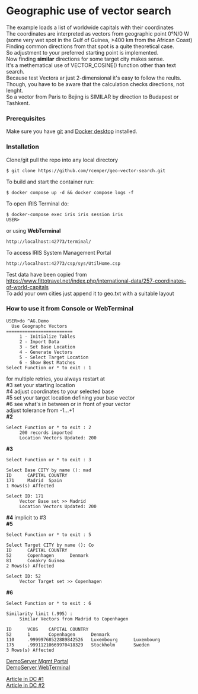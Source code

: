 # Geographic use of vector search
The example loads a list of worldwide capitals with their coordinates   
The coordinates are interpreted as vectors from geographic point 0°N/0 W  
(some very wet spot in the Gulf of Guinea, >400 km from the African Coast)   
Finding common directions from that spot is a quite theoretical case.   
So adjustment to your preferred starting point is implemented.   
Now finding **similar** directions for some target city makes sense.   
It's a methematical use of VECTOR_COSINE() function other than text search.   
Because test Vectora ar just 2-dimensional it's easy to follow the reults.
Though, you have to be aware that the calculation checks directions, not lenght.    
So a vector from Paris to Bejing is SIMILAR by direction to Budapest or Tashkent.  
    
### Prerequisites
Make sure you have [git](https://git-scm.com/book/en/v2/Getting-Started-Installing-Git) and [Docker desktop](https://www.docker.com/products/docker-desktop) installed.
### Installation
Clone/git pull the repo into any local directory
```
$ git clone https://github.com/rcemper/geo-vector-search.git
```
To build and start the container run:
```
$ docker compose up -d && docker compose logs -f
```
To open IRIS Terminal do:
```
$ docker-compose exec iris iris session iris
USER>
```
or using **WebTerminal**
```
http://localhost:42773/terminal/
```
To access IRIS System Management Portal
```
http://localhost:42773/csp/sys/UtilHome.csp
```
Test data have been copied from     
https://www.fittotravel.net/index.php/international-data/257-coordinates-of-world-capitals     
To add your own cities just append it to geo.txt with a suitable layout   
### How to use it from Console or WebTerminal
```
USER>do ^AG.Demo
  Use Geographc Vectors
=========================
     1 - Initialize Tables
     2 - Import Data
     3 - Set Base Location
     4 - Generate Vectors
     5 - Select Target Location
     6 - Show Best Matches
Select Function or * to exit : 1
```
for multiple retries, you always restart at   
#3 set your starting location    
#4 adjust coordinates to your selected base    
#5 set your target location  defining your base vector     
#6 see what's in between or in front of your vector     
adjust tolerance from -1...+1    
**#2**     
```
Select Function or * to exit : 2
     200 records imported
     Location Vectors Updated: 200
```
**#3**   
```
Select Function or * to exit : 3

Select Base CITY by name (): mad
ID      CAPITAL COUNTRY
171     Madrid  Spain
1 Rows(s) Affected

Select ID: 171
     Vector Base set >> Madrid
     Location Vectors Updated: 200
```
**#4**  implicit to #3    
**#5**
```
Select Function or * to exit : 5

Select Target CITY by name (): Co
ID      CAPITAL COUNTRY
52      Copenhagen      Denmark
81      Conakry Guinea
2 Rows(s) Affected

Select ID: 52
     Vector Target set >> Copenhagen
```
**#6**
```
Select Function or * to exit : 6

Similarity limit (.995) :
     Similar Vectors from Madrid to Copenhagen

ID      VCOS    CAPITAL COUNTRY
52      1       Copenhagen      Denmark
110     .99999768522889842526   Luxembourg      Luxembourg
175     .99911210669970418329   Stockholm       Sweden
3 Rows(s) Affected
```
[DemoServer Mgmt Portal](https://geo-vector.demo.community.intersystems.com/csp/sys/UtilHome.csp)   
[DemoServer WebTerminal](https://geo-vector.demo.community.intersystems.com/terminal/)

[Article in DC #1](https://community.intersystems.com/post/geo-vector-search-1)     
[Article in DC #2](https://community.intersystems.com/post/geo-vector-search-2)
